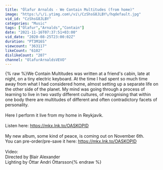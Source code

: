 ```yaml
---
title: "Ólafur Arnalds - We Contain Multitudes (from home)"
image: "https:\/\/i.ytimg.com\/vi\/CzShsG8JLBY\/hqdefault.jpg"
vid_id: "CzShsG8JLBY"
categories: "Music"
tags: ["Ólafur","Arnalds","Contain"]
date: "2021-11-16T07:37:51+03:00"
vid_date: "2020-08-25T23:00:02Z"
duration: "PT3M16S"
viewcount: "363117"
likeCount: "6102"
dislikeCount: "207"
channel: "OlafurArnaldsVEVO"
---
```

{% raw %}We Contain Multitudes was written at a friend's cabin, late at night, on a tiny electric keyboard. At the time I had spent so much time away from what I had considered home, almost setting up a separate life on the other side of the planet. My mind was going through a process of learning to live in two vastly different cultures, of recognising that within one body there are multitudes of different and often contradictory facets of personality.<br /><br />Here I perform it live from my home in Reykjavík. <br /><br />Listen here: <a rel="nofollow" target="blank" href="https://mkx.lnk.to/OASKOPID">https://mkx.lnk.to/OASKOPID</a> <br /><br />My new album, some kind of peace, is coming out on November 6th. <br />You can pre-order/pre-save it here: <a rel="nofollow" target="blank" href="https://mkx.lnk.to/OASKOPID">https://mkx.lnk.to/OASKOPID</a><br /><br />Video:<br />Directed by Blair Alexander<br />Lighting by Óttar Andri Óttarsson{% endraw %}
